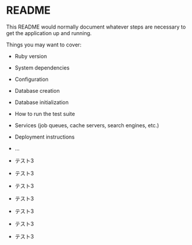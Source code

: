 # README

This README would normally document whatever steps are necessary to get the
application up and running.

Things you may want to cover:

* Ruby version

* System dependencies

* Configuration

* Database creation

* Database initialization

* How to run the test suite

* Services (job queues, cache servers, search engines, etc.)

* Deployment instructions

* ...


* テスト3
* テスト3
* テスト3
* テスト3
* テスト3
* テスト3
* テスト3

